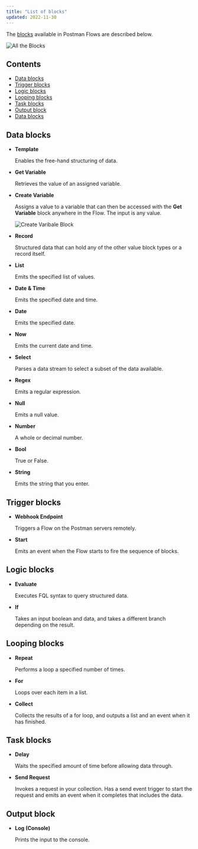 ```yaml
---
title: "List of blocks"
updated: 2022-11-30
---
```


The [blocks](../blocks/) available in Postman Flows are described below.

![All the Blocks](https://assets.postman.com/postman-labs-docs/all-blocks/combined-all-blocks.png)

## Contents

* [Data blocks](#data-blocks)
* [Trigger blocks](#trigger-blocks)
* [Logic blocks](#logic-blocks)
* [Looping blocks](#looping-blocks)
* [Task blocks](#task-blocks)
* [Output block](#output-block)
* [Data blocks](#data-blocks)

## Data blocks

* **Template**

  Enables the free-hand structuring of data.

* **Get Variable**

  Retrieves the value of an assigned variable.

* **Create Variable**

  Assigns a value to a variable that can then be accessed with the **Get Variable** block anywhere in the Flow. The input is any value.

  ![Create Varibale Block](https://assets.postman.com/postman-labs-docs/all-blocks/create-variable-block.png)

* **Record**

  Structured data that can hold any of the other value block types or a record itself.

* **List**

  Emits the specified list of values.

* **Date & Time**

  Emits the specified date and time.

* **Date**

  Emits the specified date.<!-- vale Postman.Avoid = NO -->

* **Now**

  Emits the current date and time.<!-- vale Postman.Avoid = YES -->

* **Select**

  Parses a data stream to select a subset of the data available.

* **Regex**

  Emits a regular expression.

* **Null**

  Emits a null value.

* **Number**

  A whole or decimal number.<!-- vale Postman.Spelling = NO -->

* **Bool**

  True or False.<!-- vale Postman.Spelling = YES -->

* **String**

  Emits the string that you enter.

## Trigger blocks

* **Webhook Endpoint**

  Triggers a Flow on the Postman servers remotely.

* **Start**

  Emits an event when the Flow starts to fire the sequence of blocks.

## Logic blocks

* **Evaluate**

  Executes FQL syntax to query structured data.

* **If**

  Takes an input boolean and data, and takes a different branch depending on the result.

## Looping blocks

* **Repeat**

  Performs a loop a specified number of times.

* **For**

  Loops over each item in a list.

* **Collect**

  Collects the results of a for loop, and outputs a list and an event when it has finished.

## Task blocks

* **Delay**

  Waits the specified amount of time before allowing data through.

* **Send Request**

  Invokes a request in your collection. Has a send event trigger to start the request and emits an event when it completes that includes the data.

## Output block

* **Log (Console)**

  Prints the input to the console.
